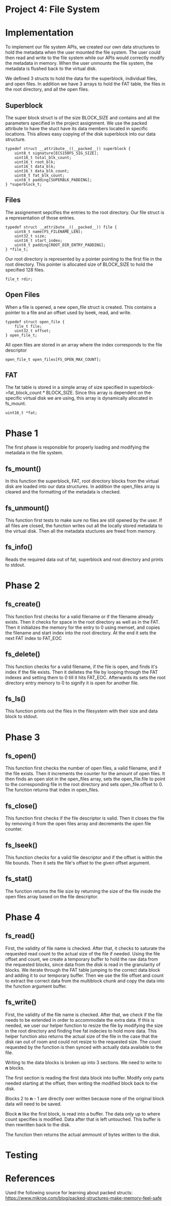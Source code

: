 # Project 4: File System

# Implementation

To implement our file system APIs, we created our own data structures to hold
the metadata when the user mounted the file system. The user could then read and
write to the file system while our APIs would correctly modify the metadata in
memory. When the user unmounts the file system, the metadata is flushed back to
the virtual disk.

We defined 3 structs to hold the data for the superblock, individual files, and
open files. In addition we have 3 arrays to hold the FAT table, the files in the
root directory, and all the open files.

## Superblock

The super block struct is of the size BLOCK_SIZE and contains and all the
parameters specified in the project assignment. We use the packed attribute to
have the stuct have its data members located in specific locations. This allows
easy copying of the disk superblock into our data structure.

    typedef struct __attribute__((__packed__)) superblock {
        uint8_t signature[ECS150FS_SIG_SIZE];
        uint16_t total_blk_count;
        uint16_t root_blk;
        uint16_t data_blk;
        uint16_t data_blk_count;
        uint8_t fat_blk_count;
        uint8_t padding[SUPERBLK_PADDING];
    } *superblock_t;

## Files

The assignement sepcifies the entries to the root directory. Our file struct is
a representation of those entries. 

    typedef struct __attribute__((__packed__)) file {
        uint8_t name[FS_FILENAME_LEN];
        uint32_t size;
        uint16_t start_index;
        uint8_t padding[ROOT_DIR_ENTRY_PADDING];
    } *file_t;

Our root directory is represented by a pointer pointing to the first file in the
root directory. This pointer is allocated size of BLOCK_SIZE to hold the
specified 128 files.

    file_t rdir;

## Open Files

When a file is opened, a new open_file struct is created. This contains a
pointer to a file and an offset used by lseek, read, and write.

    typedef struct open_file {
        file_t file;
        uint32_t offset;
    } open_file_t;

All open files are stored in an array where the index corresponds to the file
descriptor

    open_file_t open_files[FS_OPEN_MAX_COUNT];

## FAT

The fat table is stored in a simple array of size specified in
superblock->fat_block_count * BLOCK_SIZE. Since this array is dependent on the
specific virtual disk we are using, this array is dynamically allocated in
fs_mount.

    uint16_t *fat;

# Phase 1

The first phase is responsible for properly loading and modifying the metadata
in the file system. 

## fs_mount()

In this function the superblock, FAT, root directory blocks from the virtual
disk are loaded into our data structures. In addition the open_files array is
cleared and the formatting of the metadata is checked.

## fs_unmount()

This function first tests to make sure no files are still opened by the user. If
all files are closed, the function writes out all the locally stored metadata to
the virtual disk. Then all the metadata stuctures are freed from memory.

## fs_info()

Reads the required data out of fat, superblock and root directory and prints to
stdout.

# Phase 2

## fs_create()

This function first checks for a valid filename or if the filename already
exists. Then it checks for space in the root directory as well as in the FAT.
Then it initializes the memory for the entry to 0 using memset, and copies the
filename and start index into the root directory. At the end it sets the next
FAT index to FAT_EOC

## fs_delete()

This function checks for a valid filename, if the file is open, and finds it's
index if the file exists. Then it delletes the file by looping through the FAT
indexes and setting them to 0 till it hits FAT_EOC. Afterwards its sets the root
directory entry memory to 0 to signify it is open for another file.

## fs_ls()

This function prints out the files in the filesystem with their size and data 
block to stdout.

# Phase 3

## fs_open()

This function first checks the number of open files, a valid filename, and if
the file exists. Then it increments the counter for the amount of open files. It
then finds an open slot in the open_files array, sets the open_file.file to
point to the corresponding file in the root directory and sets open_file.offset
to 0. The function returns that index in open_files. 

## fs_close()

This function first checks if the file descriptor is valid. Then it closes the 
file by removing it from the open files array and decrements the open file
counter. 

## fs_lseek()

This function checks for a valid file descriptor and if the offset is within the
file bounds. Then it sets the file's offset to the given offset argument.

## fs_stat()

The function returns the file size by returning the size of the file inside the
open files array based on the file descriptor.

# Phase 4

## fs_read()

First, the validity of file name is checked. After that, it checks to saturate
the requested read count to the actual size of the file if needed. Using the
file offset and count, we create a temporary buffer to hold the raw data from
the requested blocks, since data from the disk is read in the granularity of
blocks. We iterate through the FAT table jumping to the correct data block and
adding it to our temporary buffer. Then we use the file offset and count to
extract the correct data from the multiblock chunk and copy the data into the
function argument buffer.

## fs_write()

First, the validity of the file name is checked. After that, we check if the
file needs to be extended in order to accommodate the extra data. If this is
needed, we user our helper function to resize the file by modifying the size in
the root directory and finding free fat indecies to hold more data. This helper
function also returns the actual size of the file in the case that the disk ran
out of room and could not resize to the requested size. The count requested by
the function is then synced with actually data available to the file.

Writing to the data blocks is broken up into 3 sections. We need to write to
**n** blocks.

The first section is reading the first data block into buffer. Modify only parts
needed starting at the offset, then writing the modified block back to the disk.

Blocks 2 to **n** - 1 are directly over written because none of the original block
data will need to be saved.

Block **n** like the first block, is read into a buffer. The data only up to
where count specifies is modified. Data after that is left untouched. This
buffer is then rewritten back to the disk.

The function then returns the actual ammount of bytes written to the disk.

# Testing

# References
Used the following source for learning about packed structs:
https://www.mikroe.com/blog/packed-structures-make-memory-feel-safe
